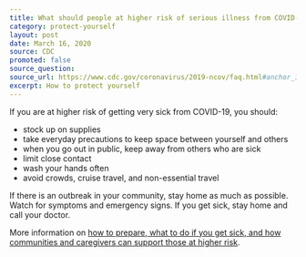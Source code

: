 ```yaml
---
title: What should people at higher risk of serious illness from COVID-19 do?
category: protect-yourself
layout: post
date: March 16, 2020
source: CDC
promoted: false
source_question: 
source_url: https://www.cdc.gov/coronavirus/2019-ncov/faq.html#anchor_1584386949645
excerpt: How to protect yourself
---
```


If you are at higher risk of getting very sick from COVID-19, you should:

- stock up on supplies
- take everyday precautions to keep space between yourself and others
- when you go out in public, keep away from others who are sick
- limit close contact
- wash your hands often
- avoid crowds, cruise travel, and non-essential travel

If there is an outbreak in your community,
stay home as much as possible. Watch for symptoms and emergency signs. If you get sick, stay home and call your doctor.

More information on [how to prepare, what to do if you get sick, and how communities and
caregivers can support those at higher risk](https://www.cdc.gov/coronavirus/2019-ncov/specific-groups/high-risk-complications.html).
